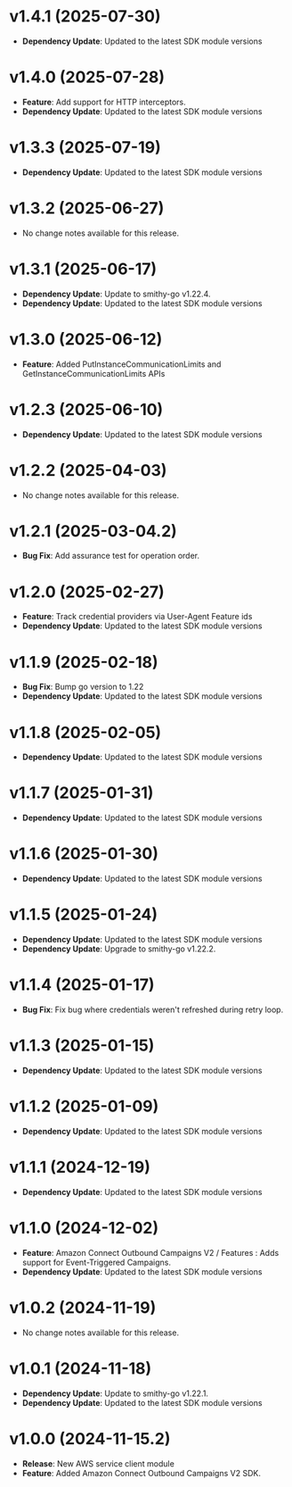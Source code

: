 # v1.4.1 (2025-07-30)

* **Dependency Update**: Updated to the latest SDK module versions

# v1.4.0 (2025-07-28)

* **Feature**: Add support for HTTP interceptors.
* **Dependency Update**: Updated to the latest SDK module versions

# v1.3.3 (2025-07-19)

* **Dependency Update**: Updated to the latest SDK module versions

# v1.3.2 (2025-06-27)

* No change notes available for this release.

# v1.3.1 (2025-06-17)

* **Dependency Update**: Update to smithy-go v1.22.4.
* **Dependency Update**: Updated to the latest SDK module versions

# v1.3.0 (2025-06-12)

* **Feature**: Added PutInstanceCommunicationLimits and GetInstanceCommunicationLimits APIs

# v1.2.3 (2025-06-10)

* **Dependency Update**: Updated to the latest SDK module versions

# v1.2.2 (2025-04-03)

* No change notes available for this release.

# v1.2.1 (2025-03-04.2)

* **Bug Fix**: Add assurance test for operation order.

# v1.2.0 (2025-02-27)

* **Feature**: Track credential providers via User-Agent Feature ids
* **Dependency Update**: Updated to the latest SDK module versions

# v1.1.9 (2025-02-18)

* **Bug Fix**: Bump go version to 1.22
* **Dependency Update**: Updated to the latest SDK module versions

# v1.1.8 (2025-02-05)

* **Dependency Update**: Updated to the latest SDK module versions

# v1.1.7 (2025-01-31)

* **Dependency Update**: Updated to the latest SDK module versions

# v1.1.6 (2025-01-30)

* **Dependency Update**: Updated to the latest SDK module versions

# v1.1.5 (2025-01-24)

* **Dependency Update**: Updated to the latest SDK module versions
* **Dependency Update**: Upgrade to smithy-go v1.22.2.

# v1.1.4 (2025-01-17)

* **Bug Fix**: Fix bug where credentials weren't refreshed during retry loop.

# v1.1.3 (2025-01-15)

* **Dependency Update**: Updated to the latest SDK module versions

# v1.1.2 (2025-01-09)

* **Dependency Update**: Updated to the latest SDK module versions

# v1.1.1 (2024-12-19)

* **Dependency Update**: Updated to the latest SDK module versions

# v1.1.0 (2024-12-02)

* **Feature**: Amazon Connect Outbound Campaigns V2 / Features : Adds support for Event-Triggered Campaigns.
* **Dependency Update**: Updated to the latest SDK module versions

# v1.0.2 (2024-11-19)

* No change notes available for this release.

# v1.0.1 (2024-11-18)

* **Dependency Update**: Update to smithy-go v1.22.1.
* **Dependency Update**: Updated to the latest SDK module versions

# v1.0.0 (2024-11-15.2)

* **Release**: New AWS service client module
* **Feature**: Added Amazon Connect Outbound Campaigns V2 SDK.

